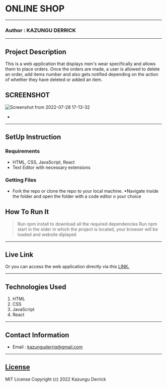 # ONLINE  SHOP

---

### Author : KAZUNGU DERRICK

---

## Project Description

This is a web application that displays men's wear specifically and allows them to place orders. Once the orders are made, a user is allowed to delete an order, add items number and also gets notified depending on the action of whether they have deleted or added an item.

## SCREENSHOT



![Screenshot from 2022-07-28 17-13-32](https://user-images.githubusercontent.com/51753883/181529367-46c6aba4-d5dc-4f2b-b85a-23359a051597.png)

-

---

## SetUp Instruction

### Requirements

- HTML, CSS, JavaScript, React
- Text Editor with necessary extensions

### Getting Files

- Fork the repo or clone the repo to your local machine.
  \*Navigate inside the folder and open the folder with a code editor o your choice

## How To Run It

> Run npm install to download all the required dependencies
> Run npm start in the older in which the project is located, your browser will be loaded and website diplayed

---

## Live Link

Or you can access the web application directly via this [LINK.](https://onlineshop-opal.vercel.app/)

---

## Technologies Used

1. HTML
2. CSS
3. JavaScript
4. React

---

## Contact Information

- Email : kazunguderriq@gmail.com

---

## [License](LICENSE)

MIT License
Copyright (c) 2022 Kazungu Derrick
